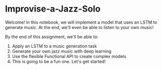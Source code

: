 # Improvise-a-Jazz-Solo

Welcome! In this notebook, we will implement a model that uses an LSTM to generate music. 
At the end, we'll even be able to listen to your own music!

By the end of this assignment, we'll be able to:

1. Apply an LSTM to a music generation task <br>
2. Generate your own jazz music with deep learning <br>
3. Use the flexible Functional API to create complex models <br>
4. This is going to be a fun one. Let's get started! <br>
